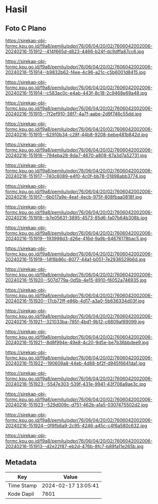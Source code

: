 # Hasil

## Foto C Plano

https://sirekap-obj-formc.kpu.go.id/f9a8/pemilu/pdpr/76/06/04/20/02/7606042002006-20240216-151912--414f665d-d823-4466-b24f-dc9dffa87cc6.jpg

https://sirekap-obj-formc.kpu.go.id/f9a8/pemilu/pdpr/76/06/04/20/02/7606042002006-20240216-151914--b9832b62-f4ee-4c96-a21c-c5b6001d8415.jpg

https://sirekap-obj-formc.kpu.go.id/f9a8/pemilu/pdpr/76/06/04/20/02/7606042002006-20240216-151914--c583ac0c-e4ab-443f-8c18-2c9468e69a48.jpg

https://sirekap-obj-formc.kpu.go.id/f9a8/pemilu/pdpr/76/06/04/20/02/7606042002006-20240216-151915--7f2ef910-38f7-4a7f-aabe-2d9f746c55dd.jpg

https://sirekap-obj-formc.kpu.go.id/f9a8/pemilu/pdpr/76/06/04/20/02/7606042002006-20240216-151915--62910b34-c28f-44b8-9208-bebe481b842d.jpg

https://sirekap-obj-formc.kpu.go.id/f9a8/pemilu/pdpr/76/06/04/20/02/7606042002006-20240216-151916--794eba28-8da7-4670-a808-87a3d7a52731.jpg

https://sirekap-obj-formc.kpu.go.id/f9a8/pemilu/pdpr/76/06/04/20/02/7606042002006-20240216-151917--740c6089-e4f0-4c0f-bb78-01898abb3774.jpg

https://sirekap-obj-formc.kpu.go.id/f9a8/pemilu/pdpr/76/06/04/20/02/7606042002006-20240216-151917--6b017a9e-4eaf-4ecb-975f-808fbaa0818f.jpg

https://sirekap-obj-formc.kpu.go.id/f9a8/pemilu/pdpr/76/06/04/20/02/7606042002006-20240216-151918--b7e05631-3895-4573-85d6-fa07b64b308b.jpg

https://sirekap-obj-formc.kpu.go.id/f9a8/pemilu/pdpr/76/06/04/20/02/7606042002006-20240216-151919--193998d3-d26e-416d-9a9b-64676178bac5.jpg

https://sirekap-obj-formc.kpu.go.id/f9a8/pemilu/pdpr/76/06/04/20/02/7606042002006-20240216-151919--14f8b86c-8077-44a1-b051-7e2936529b6d.jpg

https://sirekap-obj-formc.kpu.go.id/f9a8/pemilu/pdpr/76/06/04/20/02/7606042002006-20240216-151920--507d779a-0d5b-4e15-8910-f6052a746935.jpg

https://sirekap-obj-formc.kpu.go.id/f9a8/pemilu/pdpr/76/06/04/20/02/7606042002006-20240216-151920--17cb72ff-e86b-4d17-a3a0-5b636334d03f.jpg

https://sirekap-obj-formc.kpu.go.id/f9a8/pemilu/pdpr/76/06/04/20/02/7606042002006-20240216-151921--321033ba-785f-4bd1-9b12-c6809af89099.jpg

https://sirekap-obj-formc.kpu.go.id/f9a8/pemilu/pdpr/76/06/04/20/02/7606042002006-20240216-151921--8d8f994e-49e8-4c20-9d5e-be7b36bbdee9.jpg

https://sirekap-obj-formc.kpu.go.id/f9a8/pemilu/pdpr/76/06/04/20/02/7606042002006-20240216-151922--190609a8-44eb-4d88-bf2f-d945f6641da1.jpg

https://sirekap-obj-formc.kpu.go.id/f9a8/pemilu/pdpr/76/06/04/20/02/7606042002006-20240216-151923--5547e303-539f-431e-9941-43f706a9ae3c.jpg

https://sirekap-obj-formc.kpu.go.id/f9a8/pemilu/pdpr/76/06/04/20/02/7606042002006-20240216-151923--529d009c-d751-462b-a1a5-0307475502d2.jpg

https://sirekap-obj-formc.kpu.go.id/f9a8/pemilu/pdpr/76/06/04/20/02/7606042002006-20240216-151924--0f8fb6a9-2c95-4246-a45c-c4f6a580c632.jpg

https://sirekap-obj-formc.kpu.go.id/f9a8/pemilu/pdpr/76/06/04/20/02/7606042002006-20240216-151913--d2e22f87-eb2d-476b-8fc7-b89fa11e265b.jpg


## Metadata

| Key        | Value               |
| ---------- | ------------------- |
| Time Stamp | 2024-02-17 13:05:41 |
| Kode Dapil | 7601                |



